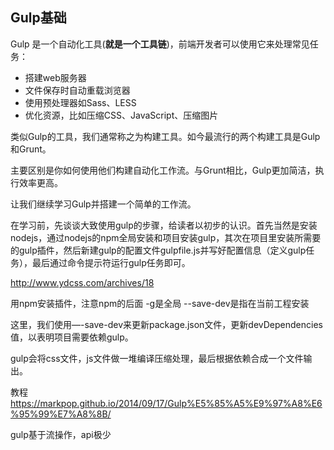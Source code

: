 ## Gulp基础
Gulp 是一个自动化工具(**就是一个工具链**)，前端开发者可以使用它来处理常见任务：

 - 搭建web服务器
 - 文件保存时自动重载浏览器
 - 使用预处理器如Sass、LESS
 - 优化资源，比如压缩CSS、JavaScript、压缩图片

类似Gulp的工具，我们通常称之为构建工具。如今最流行的两个构建工具是Gulp和Grunt。

主要区别是你如何使用他们构建自动化工作流。与Grunt相比，Gulp更加简洁，执行效率更高。

让我们继续学习Gulp并搭建一个简单的工作流。

在学习前，先谈谈大致使用gulp的步骤，给读者以初步的认识。首先当然是安装nodejs，通过nodejs的npm全局安装和项目安装gulp，其次在项目里安装所需要的gulp插件，然后新建gulp的配置文件gulpfile.js并写好配置信息（定义gulp任务），最后通过命令提示符运行gulp任务即可。

<a>http://www.ydcss.com/archives/18</a>

用npm安装插件，注意npm的后面 -g是全局 --save-dev是指在当前工程安装

这里，我们使用—-save-dev来更新package.json文件，更新devDependencies值，以表明项目需要依赖gulp。

gulp会将css文件，js文件做一堆编译压缩处理，最后根据依赖合成一个文件输出。

教程
<a>https://markpop.github.io/2014/09/17/Gulp%E5%85%A5%E9%97%A8%E6%95%99%E7%A8%8B/</a>

gulp基于流操作，api极少